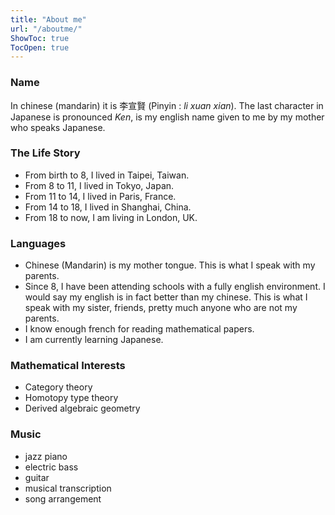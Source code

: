 ```yaml
---
title: "About me"
url: "/aboutme/"
ShowToc: true
TocOpen: true
---
```


### Name

In chinese (mandarin) it is 李宣賢 (Pinyin : _li xuan xian_).
The last character in Japanese is pronounced _Ken_,
is my english name given to me by my mother 
who speaks Japanese.

### The Life Story

- From birth to 8, I lived in Taipei, Taiwan.
- From 8 to 11, I lived in Tokyo, Japan.
- From 11 to 14, I lived in Paris, France.
- From 14 to 18, I lived in Shanghai, China.
- From 18 to now, I am living in London, UK.

### Languages

- Chinese (Mandarin) is my mother tongue.
  This is what I speak with my parents.
- Since 8, I have been attending schools
  with a fully english environment.
  I would say my english is in fact better than my chinese.
  This is what I speak with my sister, friends, 
  pretty much anyone who are not my parents.
- I know enough french for reading mathematical papers.
- I am currently learning Japanese.
  
### Mathematical Interests

- Category theory 
- Homotopy type theory
- Derived algebraic geometry

### Music

- jazz piano
- electric bass
- guitar
- musical transcription
- song arrangement
